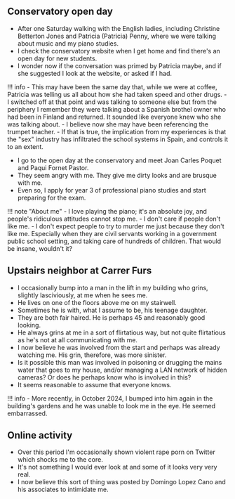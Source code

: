 ## Conservatory open day

- After one Saturday walking with the English ladies, including Christine Betterton Jones and Patricia (Patricia) Penny, where we were talking about music and my piano studies.
- I check the conservatory website when I get home and find there's an open day for new students.
- I wonder now if the conversation was primed by Patricia maybe, and if she suggested I look at the website, or asked if I had.

!!! info
    - This may have been the same day that, while we were at coffee, Patricia was telling us all about how she had taken speed and other drugs.
    - I switched off at that point and was talking to someone else but from the periphery I remember they were talking about a Spanish brothel owner who had been in Finland and returned. It sounded like everyone knew who she was talking about.
    - I believe now she may have been referencing the trumpet teacher.
    - If that is true, the implication from my experiences is that the "sex" industry has infiltrated the school systems in Spain, and controls it to an extent.

- I go to the open day at the conservatory and meet Joan Carles Poquet and Paqui Fornet Pastor.
- They seem angry with me. They give me dirty looks and are brusque with me.
- Even so, I apply for year 3 of professional piano studies and start preparing for the exam.

!!! note "About me"
    - I love playing the piano; it's an absolute joy, and people's ridiculous attitudes cannot stop me.
    - I don't care if people don't like me. 
    - I don't expect people to try to murder me just because they don't like me. Especially when they are civil servants working in a government public school setting, and taking care of hundreds of children. That would be insane, wouldn't it?

## Upstairs neighbor at Carrer Furs

- I occasionally bump into a man in the lift in my building who grins, slightly lasciviously, at me when he sees me.
- He lives on one of the floors above me on my stairwell.
- Sometimes he is with, what I assume to be, his teenage daughter.
- They are both fair haired. He is perhaps 45 and reasonably good looking.
- He always grins at me in a sort of flirtatious way, but not quite flirtatious as he's not at all communicating with me.
- I now believe he was involved from the start and perhaps was already watching me. His grin, therefore, was more sinister.
- Is it possible this man was involved in poisoning or drugging the mains water that goes to my house, and/or managing a LAN network of hidden cameras? Or does he perhaps know who is involved in this?
- It seems reasonable to assume that everyone knows.

!!! info
    - More recently, in October 2024, I bumped into him again in the building's gardens and he was unable to look me in the eye. He seemed embarrassed.

## Online activity

- Over this period I'm occasionally shown violent rape porn on Twitter which shocks me to the core.
- It's not something I would ever look at and some of it looks very very real.
- I now believe this sort of thing was posted by Domingo Lopez Cano and his associates to intimidate me.
